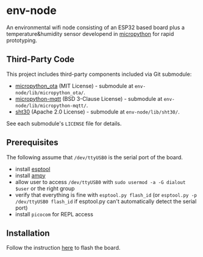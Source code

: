 # env-node

An environmental wifi node consisting of an ESP32 based board plus a temperature&humidity sensor  developend in [micropython](https://micropython.org/) for rapid prototyping.

## Third-Party Code

This project includes third-party components included via Git submodule:

- [micropython_ota](https://github.com/settez/micropython_ota/tree/8420316b833a871c912032a0d45d295cb53c7d40) (MIT License) - submodule at `env-node/lib/micropython_ota/`.
- [micropython-mqtt](https://github.com/chrismoorhouse/micropython-mqtt/tree/df542c8bedcb4daf98239813e6f424d90ccdae78) (BSD 3-Clause License) - submodule at `env-node/lib/micropython-mqtt/`.
- [sht30](https://github.com/robert-hh/SHT30/tree/0352fe9513fcc96a7bfaba8edb0cccccd2d8b0f8) (Apache 2.0 License) - submodule at `env-node/lib/sht30/`.

See each submodule's `LICENSE` file for details.

## Prerequisites

The following assume that `/dev/ttyUSB0` is the serial port of the board.
- install [esptool](https://docs.espressif.com/projects/esptool/en/latest/esp32/)
- install [ampy](https://pypi.org/project/adafruit-ampy/)
- allow user to access `/dev/ttyUSB0` with `sudo usermod -a -G dialout $user` or the right group
- verify that everything is fine with `esptool.py flash_id` (or `esptool.py -p /dev/ttyUSB0 flash_id` if esptool.py can't automatically detect the serial port)
- install `picocom` for REPL access

## Installation

Follow the instruction [here](https://micropython.org/download/ESP32_GENERIC/) to flash the board.

